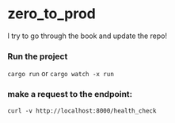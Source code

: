 # zero_to_prod
I try to go through the book and update the repo!

### Run the project
`cargo run` or `cargo watch -x run`

### make a request to the endpoint:
 `curl -v http://localhost:8000/health_check`
